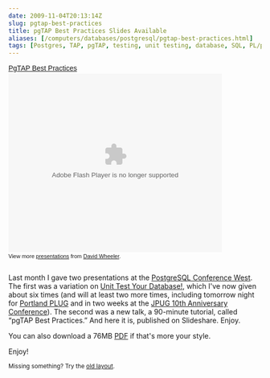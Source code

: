 ```yaml
--- 
date: 2009-11-04T20:13:14Z
slug: pgtap-best-practices
title: pgTAP Best Practices Slides Available
aliases: [/computers/databases/postgresql/pgtap-best-practices.html]
tags: [Postgres, TAP, pgTAP, testing, unit testing, database, SQL, PL/pgSQL]
---
```


<div style="width:425px;text-align:left" class="left" id="__ss_2423179"><a style="font:14px Helvetica,Arial,Sans-serif;display:block;margin:12px 0 3px 0;text-decoration:underline;" href="http://www.slideshare.net/justatheory/pgtap-best-practices" title="PgTAP Best Practices">PgTAP Best Practices</a><object style="margin:0px" width="425" height="355"><param name="movie" value="http://static.slidesharecdn.com/swf/ssplayer2.swf?doc=pgtapbestpractices-091104135201-phpapp01&amp;stripped_title=pgtap-best-practices" /><param name="allowFullScreen" value="true"/><param name="allowScriptAccess" value="always"/><embed src="http://static.slidesharecdn.com/swf/ssplayer2.swf?doc=pgtapbestpractices-091104135201-phpapp01&amp;stripped_title=pgtap-best-practices" type="application/x-shockwave-flash" allowscriptaccess="always" allowfullscreen="true" width="425" height="355"></embed></object><div style="font-size:11px;font-family:tahoma,arial;height:26px;padding-top:2px;">View more <a style="text-decoration:underline;" href="http://www.slideshare.net/">presentations</a> from <a style="text-decoration:underline;" href="http://www.slideshare.net/justatheory">David Wheeler</a>.</div></div>

<p>Last month I gave two presentations at the <a href="http://www.postgresqlconference.org/2009/west/" title="West 2009, Seattle! | PostgreSQL Conference">PostgreSQL Conference West</a>. The first was a variation on <a href="/computers/databases/postgresql/unit-test-your-database.html" title="Just a Theory: “Unit Test Your Database!”">Unit Test Your Database!</a>, which I've now given about six times (and will at least two more times, including tomorrow night for <a href="http://www.pdxlinux.org/" title="Portland Linux/Unix User Group">Portland PLUG</a> and in two weeks at the <a href="http://www.postgresql.jp/events/pgcon09j/e/">JPUG 10th Anniversary Conference</a>). The second was a new talk, a 90-minute tutorial, called “pgTAP Best Practices.” And here it is, published on Slideshare. Enjoy.</p>

<p>You can also download a 76MB <a href="http://www.kineticode.com/docs/pgtap_best_practices.pdf" title="pgTAP Best Practices">PDF</a> if that's more your style.</p>

<p>Enjoy!</p>

<p class="past"><small>Missing something? Try the <a rel="nofollow" href="http://past.justatheory.com/computers/databases/postgresql/pgtap-best-practices.html">old layout</a>.</small></p>


